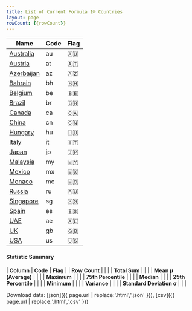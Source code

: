 ```yaml
---
title: List of Current Formula 1® Countries
layout: page
rowCount: {{rowCount}}
---
```


| Name | Code | Flag |
|--|--|--|
| [Australia](/f1/countries/australia) | au | 🇦🇺 |
| [Austria](/f1/countries/austria) | at | 🇦🇹 |
| [Azerbaijan](/f1/countries/azerbaijan) | az | 🇦🇿 |
| [Bahrain](/f1/countries/bahrain) | bh | 🇧🇭 |
| [Belgium](/f1/countries/belgium) | be | 🇧🇪 |
| [Brazil](/f1/countries/brazil) | br | 🇧🇷 |
| [Canada](/f1/countries/canada) | ca | 🇨🇦 |
| [China](/f1/countries/china) | cn | 🇨🇳 |
| [Hungary](/f1/countries/hungary) | hu | 🇭🇺 |
| [Italy](/f1/countries/italy) | it | 🇮🇹 |
| [Japan](/f1/countries/japan) | jp | 🇯🇵 |
| [Malaysia](/f1/countries/malaysia) | my | 🇲🇾 |
| [Mexico](/f1/countries/mexico) | mx | 🇲🇽 |
| [Monaco](/f1/countries/monaco) | mc | 🇲🇨 |
| [Russia](/f1/countries/russia) | ru | 🇷🇺 |
| [Singapore](/f1/countries/singapore) | sg | 🇸🇬 |
| [Spain](/f1/countries/spain) | es | 🇪🇸 |
| [UAE](/f1/countries/uae) | ae | 🇦🇪 |
| [UK](/f1/countries/uk) | gb | 🇬🇧 |
| [USA](/f1/countries/usa) | us | 🇺🇸 |

#### Statistic Summary

| **Column** | **Code** | **Flag** |
| **Row Count** |  |  |
| **Total Sum** |  |  |
| **Mean μ (Average)** |  |  |
| **Maximum** |  |  |
| **75th Percentile** |  |  |
| **Median** |  |  |
| **25th Percentile** |  |  |
| **Minimum** |  |  |
| **Variance** |  |  |
| **Standard Deviation σ** |  |  |

Download data: [json]({{ page.url | replace:'.html','.json' }}), [csv]({{ page.url | replace:'.html','.csv' }})
